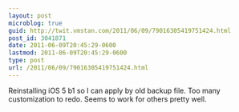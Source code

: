 ```yaml
---
layout: post
microblog: true
guid: http://twit.vmstan.com/2011/06/09/79016305419751424.html
post_id: 3041871
date: 2011-06-09T20:45:29-0600
lastmod: 2011-06-09T20:45:29-0600
type: post
url: /2011/06/09/79016305419751424.html
---
```

Reinstalling iOS 5 b1 so I can apply by old backup file. Too many customization to redo. Seems to work for others pretty well.
